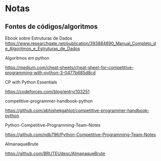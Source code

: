 # Notas


## Fontes de códigos/algoritmos

Ebook sobre Estruturas de Dados
https://www.researchgate.net/publication/393884890_Manual_Completo_de_Algoritmos_e_Estruturas_de_Dados


Algoritmos em python

https://medium.com/cheat-sheets/cheat-sheet-for-competitive-programming-with-python-3-0477b685d8cd

CP with Python Essentials

https://codeforces.com/blog/entry/103251

competitive-programmer-handbook-python

https://github.com/abhishekgahlot/competitive-programmer-handbook-python


Python-Competitive-Programming-Team-Notes

https://github.com/ndb796/Python-Competitive-Programming-Team-Notes

AlmanaqueBrute

https://github.com/BRUTEUdesc/AlmanaqueBrute
